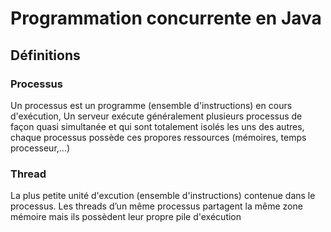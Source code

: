 # Programmation concurrente en Java
## Définitions
### Processus  
Un processus est un programme (ensemble d'instructions) en cours d'exécution, Un serveur exécute généralement plusieurs processus de façon quasi simultanée et qui sont totalement isolés les uns des autres, chaque processus possède ces propores ressources (mémoires, temps processeur,...)   
### Thread  
La plus petite unité d'excution (ensemble d'instructions) contenue dans le processus. Les threads d’un même processus partagent la même zone mémoire mais ils possèdent leur propre pile d'exécution  

